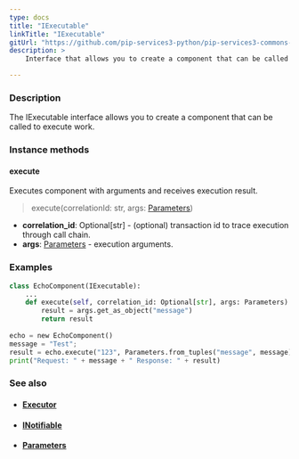 ```yaml
---
type: docs
title: "IExecutable"
linkTitle: "IExecutable"
gitUrl: "https://github.com/pip-services3-python/pip-services3-commons-python"
description: >
    Interface that allows you to create a component that can be called to execute work.

---
```


### Description

The IExecutable interface allows you to create a component that can be called to execute work.

### Instance methods

#### execute
Executes component with arguments and receives execution result.

> execute(correlationId: str, args: [Parameters](../parameters))

- **correlation_id**: Optional[str] - (optional) transaction id to trace execution through call chain.
- **args**: [Parameters](../parameters) - execution arguments.

### Examples

```python
class EchoComponent(IExecutable):
    ...
    def execute(self, correlation_id: Optional[str], args: Parameters): 
        result = args.get_as_object("message")
        return result
    
echo = new EchoComponent()
message = "Test";
result = echo.execute("123", Parameters.from_tuples("message", message))
print("Request: " + message + " Response: " + result)
```

### See also
- #### [Executor](../executor)
- #### [INotifiable](../inotifiable)
- #### [Parameters](../parameters)

